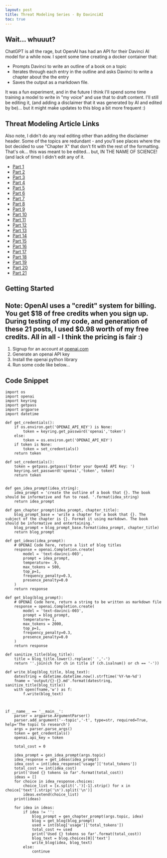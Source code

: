 ```yaml
---
layout: post
title: Threat Modeling Series - By DavinciAI
toc: true
---
```


## Wait... whuuut?
ChatGPT is all the rage, but OpenAI has had an API for their Davinci AI model for a while now. I spent some time creating a docker container that:
- Prompts Davinci to write an outline of a book on a topic
- Iterates through each entry in the outline and asks Davinci to write a chapter about the the entry
- Saves the output as a markdown file.

It was a fun experiment, and in the future I think I'll spend some time training a model to write in "my voice" and use that to draft content. I'll still be editing it, \(and adding a disclaimer that it was generated by AI and edited by be\)... but it might make updates to this blog a bit more frequent :)

## Threat Modeling Article Links
Also note, I didn't do any real editing other than adding the disclaimer header. Some of the topics are redundant - and you'll see places where the bot decided to use "Chapter X" that don't fit with the rest of the formatting. That's ok... this was meant to be edited... but, IN THE NAME OF SCIENCE! \(and lack of time\) I didn't edit any of it.

- [Part 1](../2022-12-10-threat-modeling-part-1-introduction.md)
- [Part 2](../2022-12-10-threat-modeling-part-2-what-is-stridedread-hybrid-model.md)
- [Part 3](../2022-12-10-threat-modeling-part-3-what-are-the-benefits-of-using-the-stridedread-hybrid-model.md)
- [Part 4](../2022-12-10-threat-modeling-part-4-how-can-you-apply-the-stridedread-model-to-software-development.md)
- [Part 5](../2022-12-10-threat-modeling-part-5-identifying-threats-and-risks.md)
- [Part 6](../2022-12-10-threat-modeling-part-6-what-is-a-threat.md)
- [Part 7](../2022-12-10-threat-modeling-part-7-identifying-and-classifying-threats.md)
- [Part 8](../2022-12-10-threat-modeling-part-8-assessing-risk-impact-and-likelihoo.md)
- [Part 9](../2022-12-10-threat-modeling-part-9-developing-mitigations-with-the-stride-approach.md)
- [Part 10](../2022-12-10-threat-modeling-part-10-understanding-the-stride-framework.md)
- [Part 11](../2022-12-10-threat-modeling-part-11-identifying-spoofing-tampering-repudiation-information-disclosure-denial-of-service-and-elevation-of-privilege.md)
- [Part 12](../2022-12-10-threat-modeling-part-12-implementing-controls-with-the-dread-model.md)
- [Part 13](../2022-12-10-threat-modeling-part-13-understanding-the-dread-syste.md)
- [Part 14](../2022-12-10-threat-modeling-part-14-applying-damage-potential-reproducibility-exploitability-affected-users-and-discoverability-scoring-systems.md)
- [Part 15](../2022-12-10-threat-modeling-part-15-putting-it-all-together-building-security-into-software-development.md)
- [Part 16](../2022-12-10-threat-modeling-part-16-building-security-requirements-into-development-cycles.md)
- [Part 17](../2022-12-10-threat-modeling-part-17-defining-a-secure-development-lifecycle.md)
- [Part 18](../2022-12-10-threat-modeling-part-18-integrating-stridedread-into-the-testing-process.md)
- [Part 19](../2022-12-10-threat-modeling-part-19-summarizing-the-benefits-of-using-stridedread-model.md)
- [Part 20](../2022-12-10-threat-modeling-part-20-identifying-further-steps-for-securing-software-development.md)
- [Part 21](../2022-12-10-threat-modeling-part-21-conclusion.md)

## Getting Started
Note: OpenAI uses a "credit" system for billing. You get $18 of free credits when you sign up. During testing of my code, and generation of these 21 posts, I used $0.98 worth of my free credits. All in all - I think the pricing is fair :) 
---
1. Signup for an account at [openai.com](https://openai.com)
2. Generate an openai API key
3. Install the openai python library
4. Run some code like below...

## Code Snippet
```python3
import os
import openai
import keyring
import getpass
import argparse 
import datetime

def get_credentials():
    if os.environ.get('OPENAI_API_KEY') is None:
        token = keyring.get_password('openai','token')
    else:
        token = os.environ.get('OPENAI_API_KEY')
    if token is None:
        token = set_credentials()
    return token

def set_credentials():
    token = getpass.getpass('Enter your OpenAI API Key: ')
    keyring.set_password('openai','token', token)
    return token


def gen_idea_prompt(idea_string):
    idea_prompt = 'create the outline of a book that {}. The book should be informative and fun to read. '.format(idea_string)
    return idea_prompt

def gen_chapter_prompt(idea_prompt, chapter_title):
    blog_prompt_base = 'write a chapter for a book that {}. The subject of the chapter is {}. Format it using markdown. The book should be informative and entertaining.'
    blog_prompt = blog_prompt_base.format(idea_prompt, chapter_title)
    return blog_prompt

def get_ideas(idea_prompt):
    # OPENAI Code here, return a list of blog titles
    response = openai.Completion.create(
        model = 'text-davinci-003',
        prompt = idea_prompt,
        temperature= .9,
        max_tokens = 500,
        top_p=1,
        frequency_penalty=0.3,
        presence_penalty=0.0
    )
    return response

def get_blog(blog_prompt):
    # OPENAI Code here, return a string to be written as markdown file
    response = openai.Completion.create(
        model = 'text-davinci-003',
        prompt = blog_prompt,
        temperature= 1,
        max_tokens = 2000,
        top_p=1,
        frequency_penalty=0.3,
        presence_penalty=0.0
    )
    return response

def sanitize_title(blog_title):
    title = blog_title.lower().replace(' ','-')
    return ''.join(ch for ch in title if (ch.isalnum() or ch == '-'))

def write_blog(blog_title, blog_text):
    datestring = datetime.datetime.now().strftime('%Y-%m-%d')
    fname = 'output/{}-{}.md'.format(datestring, sanitize_title(blog_title))
    with open(fname,'w') as f:
        f.write(blog_text)



if __name__ == '__main__':
    parser = argparse.ArgumentParser()
    parser.add_argument('--topic','-t', type=str, required=True, help='The topic to research')
    args = parser.parse_args()
    token = get_credentials()
    openai.api_key = token
    
    total_cost = 0

    idea_prompt = gen_idea_prompt(args.topic)
    idea_response = get_ideas(idea_prompt)
    idea_cost = int(idea_response['usage']['total_tokens'])
    total_cost += int(idea_cost)
    print('Used {} tokens so far'.format(total_cost))
    ideas = []
    for choice in idea_response.choices:
        choice_list = [x.split('.')[-1].strip() for x in choice['text'].strip('\n').split('\n')]
        ideas.extend(choice_list)
    print(ideas)

    for idea in ideas:
        if idea != '':
            blog_prompt = gen_chapter_prompt(args.topic, idea)
            blog = get_blog(blog_prompt)
            used = int(blog['usage']['total_tokens'])
            total_cost += used
            print('Used {} tokens so far'.format(total_cost))
            blog_text = blog.choices[0]['text']
            write_blog(idea, blog_text)
        else:
            continue
```
